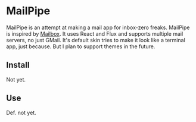 # MailPipe 

MailPipe is an attempt at making a mail app for inbox-zero freaks. MailPipe is inspired by [Mailbox](http://www.mailboxapp.com/). It uses React and Flux and supports multiple mail servers, no just GMail. It's default skin tries to make it look like a terminal app, just because. But I plan to support themes in the future.

## Install

Not yet.

## Use

Def. not yet.

